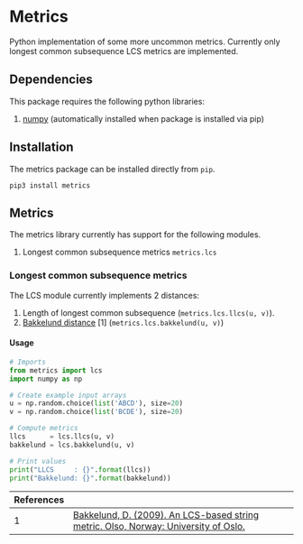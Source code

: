 # Metrics
Python implementation of some more uncommon metrics. Currently only longest common subsequence LCS metrics are implemented.

## Dependencies
This package requires the following python libraries:
 1. [numpy](http://www.numpy.org/) (automatically installed when package is installed via pip)
 
## Installation
The metrics package can be installed directly from `pip`.
```
pip3 install metrics
```

## Metrics
The metrics library currently has support for the following modules.
 1. Longest common subsequence metrics `metrics.lcs`
 
### Longest common subsequence metrics
The LCS module currently implements 2 distances:
 1. Length of longest common subsequence (`metrics.lcs.llcs(u, v)`).
 2. [Bakkelund distance](http://hjem.ifi.uio.no/danielry/StringMetric.pdf) [1] (`metrics.lcs.bakkelund(u, v)`)
 
#### Usage
```python
# Imports
from metrics import lcs
import numpy as np

# Create example input arrays
u = np.random.choice(list('ABCD'), size=20)
v = np.random.choice(list('BCDE'), size=20)

# Compute metrics
llcs      = lcs.llcs(u, v)
bakkelund = lcs.bakkelund(u, v)

# Print values
print("LLCS     : {}".format(llcs))
print("Bakkelund: {}".format(bakkelund))
```
 
| References |                                                                                     |
|------------|-------------------------------------------------------------------------------------|
| 1          | [Bakkelund, D. (2009). An LCS-based string metric. Olso, Norway: University of Oslo.](http://hjem.ifi.uio.no/danielry/StringMetric.pdf) |
